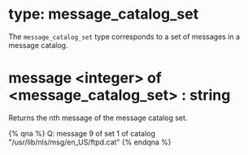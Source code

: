 # type: message_catalog_set

The `message_catalog_set` type corresponds to a set of messages in a message catalog.

# message &lt;integer&gt; of &lt;message_catalog_set&gt; : string

Returns the nth message of the message catalog set.

{% qna %}
Q: message 9 of set 1 of catalog "/usr/lib/nls/msg/en_US/ftpd.cat"
{% endqna %}
